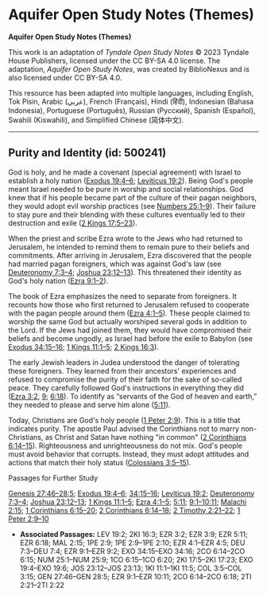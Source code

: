 # Aquifer Open Study Notes (Themes)

**Aquifer Open Study Notes (Themes)**

This work is an adaptation of *Tyndale Open Study Notes* © 2023 Tyndale House Publishers, licensed under the CC BY\-SA 4\.0 license. The adaptation, *Aquifer Open Study Notes*, was created by BiblioNexus and is also licensed under CC BY\-SA 4\.0\.

This resource has been adapted into multiple languages, including English, Tok Pisin, Arabic (عربي), French (Français), Hindi (हिंदी), Indonesian (Bahasa Indonesia), Portuguese (Português), Russian (Русский), Spanish (Español), Swahili (Kiswahili), and Simplified Chinese (简体中文).



--------------------------------

## Purity and Identity (id: 500241)

God is holy, and he made a covenant (special agreement) with Israel to establish a holy nation ([Exodus 19:4–6](https://ref.ly/Exod19:4-Exod19:6); [Leviticus 19:2](https://ref.ly/Lev19:2)). Being God's people meant Israel needed to be pure in worship and social relationships. God knew that if his people became part of the culture of their pagan neighbors, they would adopt evil worship practices (see [Numbers 25:1–9](https://ref.ly/Num25:1-Num25:9)). Their failure to stay pure and their blending with these cultures eventually led to their destruction and exile ([2 Kings 17:5–23](https://ref.ly/2Kgs17:5-2Kgs17:23)).

When the priest and scribe Ezra wrote to the Jews who had returned to Jerusalem, he intended to remind them to remain pure to their beliefs and commitments. After arriving in Jerusalem, Ezra discovered that the people had married pagan foreigners, which was against God's law (see [Deuteronomy 7:3–4](https://ref.ly/Deut7:3-Deut7:4); [Joshua 23:12–13](https://ref.ly/Josh23:12-Josh23:13)). This threatened their identity as God's holy nation ([Ezra 9:1–2](https://ref.ly/Ezra9:1-Ezra9:2)).

The book of Ezra emphasizes the need to separate from foreigners. It recounts how those who first returned to Jerusalem refused to cooperate with the pagan people around them ([Ezra 4:1–5](https://ref.ly/Ezra4:1-Ezra4:5)). These people claimed to worship the same God but actually worshiped several gods in addition to the Lord. If the Jews had joined them, they would have compromised their beliefs and become ungodly, as Israel had before the exile to Babylon (see [Exodus 34:15–16](https://ref.ly/Exod34:15-Exod34:16); [1 Kings 11:1–5](https://ref.ly/1Kgs11:1-1Kgs11:5); [2 Kings 16:3](https://ref.ly/2Kgs16:3)). 

The early Jewish leaders in Judea understood the danger of tolerating these foreigners. They learned from their ancestors' experiences and refused to compromise the purity of their faith for the sake of so\-called peace. They carefully followed God's instructions in everything they did ([Ezra 3:2](https://ref.ly/Ezra3:2), [9](https://ref.ly/Ezra3:9); [6:18](https://ref.ly/Ezra6:18)). To identify as “servants of the God of heaven and earth,” they needed to please and serve him alone ([5:11](https://ref.ly/Ezra5:11)).

Today, Christians are God's holy people ([1 Peter 2:9](https://ref.ly/1Pet2:9)). This is a title that indicates purity. The apostle Paul advised the Corinthians not to marry non\-Christians, as Christ and Satan have nothing "in common" ([2 Corinthians 6:14–15](https://ref.ly/2Cor6:14-2Cor6:15)). Righteousness and unrighteousness do not mix. God's people must avoid behavior that corrupts. Instead, they must adopt attitudes and actions that match their holy status ([Colossians 3:5–15](https://ref.ly/Col3:5-Col3:15)).

Passages for Further Study

[Genesis 27:46–28:5](https://ref.ly/Gen27:46-Gen28:5); [Exodus 19:4–6](https://ref.ly/Exod19:4-Exod19:6); [34:15–16](https://ref.ly/Exod34:15-Exod34:16); [Leviticus 19:2](https://ref.ly/Lev19:2); [Deuteronomy 7:3–4](https://ref.ly/Deut7:3-Deut7:4); [Joshua 23:12–13](https://ref.ly/Josh23:12-Josh23:13); [1 Kings 11:1–5](https://ref.ly/1Kgs11:1-1Kgs11:5); [Ezra 4:1–5](https://ref.ly/Ezra4:1-Ezra4:5); [5:11](https://ref.ly/Ezra5:11); [9:1–10:11](https://ref.ly/Ezra9:1-Ezra10:11); [Malachi 2:15](https://ref.ly/Mal2:15); [1 Corinthians 6:15–20](https://ref.ly/1Cor6:15-1Cor6:20); [2 Corinthians 6:14–18](https://ref.ly/2Cor6:14-2Cor6:18); [2 Timothy 2:21–22](https://ref.ly/2Tim2:21-2Tim2:22); [1 Peter 2:9–10](https://ref.ly/1Pet2:9-1Pet2:10)

* **Associated Passages:** LEV 19:2; 2KI 16:3; EZR 3:2; EZR 3:9; EZR 5:11; EZR 6:18; MAL 2:15; 1PE 2:9; 1PE 2:9–1PE 2:10; EZR 4:1–EZR 4:5; DEU 7:3–DEU 7:4; EZR 9:1–EZR 9:2; EXO 34:15–EXO 34:16; 2CO 6:14–2CO 6:15; NUM 25:1–NUM 25:9; 1CO 6:15–1CO 6:20; 2KI 17:5–2KI 17:23; EXO 19:4–EXO 19:6; JOS 23:12–JOS 23:13; 1KI 11:1–1KI 11:5; COL 3:5–COL 3:15; GEN 27:46–GEN 28:5; EZR 9:1–EZR 10:11; 2CO 6:14–2CO 6:18; 2TI 2:21–2TI 2:22


